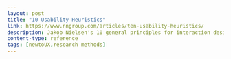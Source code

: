```yaml
---
layout: post
title: "10 Usability Heuristics"
link: https://www.nngroup.com/articles/ten-usability-heuristics/
description: Jakob Nielsen's 10 general principles for interaction design. They are called "heuristics" because they are broad rules of thumb and not specific usability guidelines.
content-type: reference
tags: [newtoUX,research methods]
---
```

